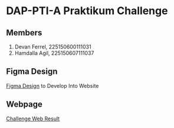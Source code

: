 # DAP-PTI-A Praktikum Challenge

## Members
1. Devan Ferrel, 225150600111031
2. Hamdalla Agil, 225150607111037

## Figma Design
[Figma Design](https://www.figma.com/file/hxwXrgnnkdZ9NxSy6Qd7z0/CHALLENGE-DAP-A-2023?type=design&node-id=3-2199&mode=design&t=FH7XbvZcByMkjs6p-0) to Develop Into Website

## Webpage
[Challenge Web Result](https://devanfer02.github.io/dap-praktikum-challenge/)